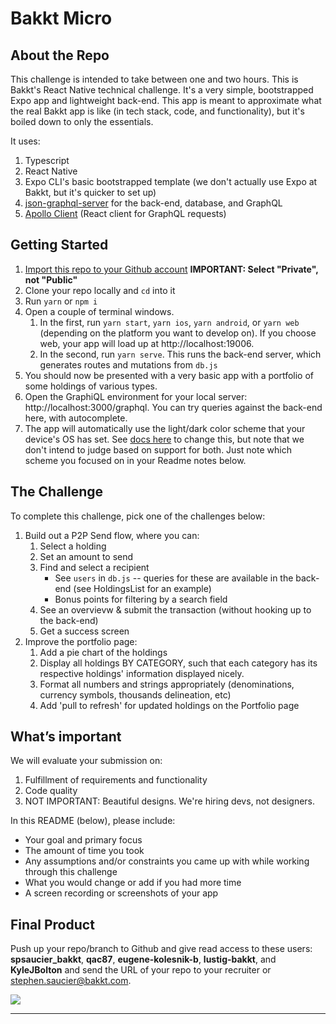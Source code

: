 # Bakkt Micro

## About the Repo

This challenge is intended to take between one and two hours. This is Bakkt's React Native technical challenge. It's a very simple, bootstrapped Expo app and lightweight back-end. This app is meant to approximate what the real Bakkt app is like (in tech stack, code, and functionality), but it's boiled down to only the essentials.

It uses:

1. Typescript
1. React Native
1. Expo CLI's basic bootstrapped template (we don't actually use Expo at Bakkt, but it's quicker to set up)
1. [json-graphql-server](https://github.com/marmelab/json-graphql-server) for the back-end, database, and GraphQL 
1. [Apollo Client](https://www.apollographql.com/docs/react/) (React client for GraphQL requests)

## Getting Started

1. [Import this repo to your Github account](https://github.com/new/import) **IMPORTANT: Select "Private", not "Public"**
1. Clone your repo locally and `cd` into it
1. Run `yarn` or `npm i`
1. Open a couple of terminal windows.
   1. In the first, run `yarn start`, `yarn ios`, `yarn android`, or `yarn web` (depending on the platform you want to develop on). If you choose web, your app will load up at http://localhost:19006.
   1. In the second, run `yarn serve`. This runs the back-end server, which generates routes and mutations from `db.js`
1. You should now be presented with a very basic app with a portfolio of some holdings of various types.
1. Open the GraphiQL environment for your local server: http://localhost:3000/graphql. You can try queries against the back-end here, with autocomplete.
1. The app will automatically use the light/dark color scheme that your device's OS has set. See [docs here](https://docs.expo.io/versions/latest/sdk/appearance/) to change this, but note that we don't intend to judge based on support for both. Just note which scheme you focused on in your Readme notes below.

## The Challenge

To complete this challenge, pick one of the challenges below:

1. Build out a P2P Send flow, where you can:
   1. Select a holding
   1. Set an amount to send
   1. Find and select a recipient
      * See `users` in `db.js` -- queries for these are available in the back-end (see HoldingsList for an example)
      * Bonus points for filtering by a search field
   1. See an overvievw & submit the transaction (without hooking up to the back-end)
   1. Get a success screen
1. Improve the portfolio page:
   1. Add a pie chart of the holdings
   1. Display all holdings BY CATEGORY, such that each category has its respective holdings' information displayed nicely.
   1. Format all numbers and strings appropriately (denominations, currency symbols, thousands delineation, etc)
   1. Add 'pull to refresh' for updated holdings on the Portfolio page

## What’s important

We will evaluate your submission on:

1. Fulfillment of requirements and functionality
1. Code quality
1. NOT IMPORTANT: Beautiful designs. We're hiring devs, not designers.

In this README (below), please include:

* Your goal and primary focus
* The amount of time you took
* Any assumptions and/or constraints you came up with while working through this challenge
* What you would change or add if you had more time
* A screen recording or screenshots of your app

## Final Product

Push up your repo/branch to Github and give read access to these users: **spsaucier_bakkt**, **qac87**, **eugene-kolesnik-b**, **lustig-bakkt**, and **KyleJBolton** and send the URL of your repo to your recruiter or stephen.saucier@bakkt.com.

<img src="assets/default-screenshot.png" />

-----

